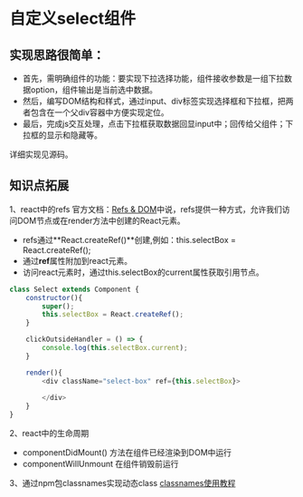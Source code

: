 # 自定义select组件
## 实现思路很简单：
* 首先，需明确组件的功能：要实现下拉选择功能，组件接收参数是一组下拉数据option，组件输出是当前选中数据。
* 然后，编写DOM结构和样式，通过input、div标签实现选择框和下拉框，把两者包含在一个父div容器中方便实现定位。
* 最后，完成js交互处理，点击下拉框获取数据回显input中；回传给父组件；下拉框的显示和隐藏等。

详细实现见源码。

## 知识点拓展
1、react中的refs
官方文档：[Refs & DOM](https://zh-hans.reactjs.org/docs/refs-and-the-dom.html)中说，refs提供一种方式，允许我们访问DOM节点或在render方法中创建的React元素。
* refs通过**React.createRef()**创建,例如：this.selectBox = React.createRef();
* 通过**ref**属性附加到react元素。
* 访问react元素时，通过this.selectBox的current属性获取引用节点。
```js
class Select extends Component {
    constructor(){
        super();
        this.selectBox = React.createRef();
    }

    clickOutsideHandler = () => {
        console.log(this.selectBox.current);
    }

    render(){
        <div className="select-box" ref={this.selectBox}>
            
        </div>
    }
}
```

2、react中的生命周期
* componentDidMount() 方法在组件已经渲染到DOM中运行
* componentWillUnmount 在组件销毁前运行

3、通过npm包classnames实现动态class
[classnames使用教程](https://www.npmjs.com/package/classnames)

